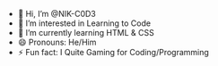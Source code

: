 - 👋 Hi, I’m @NIK-C0D3
- 👀 I’m interested in Learning to Code
- 🌱 I’m currently learning HTML & CSS
- 😄 Pronouns: He/Him
- ⚡ Fun fact: I Quite Gaming for Coding/Programming

<!---
NIK-C0D3/NIK-C0D3 is a ✨ special ✨ repository because its `README.md` (this file) appears on your GitHub profile.
You can click the Preview link to take a look at your changes.
--->
